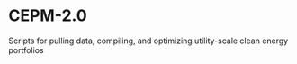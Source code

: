 # CEPM-2.0

Scripts for pulling data, compiling, and optimizing utility-scale clean energy portfolios
